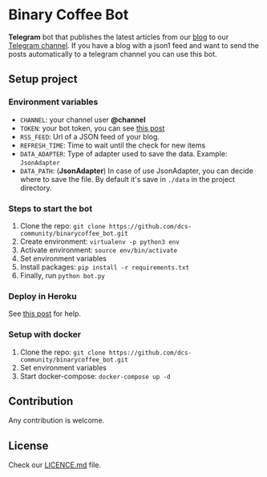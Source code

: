 # Binary Coffee Bot

**Telegram** bot that publishes the latest articles from our [blog](https://binary-coffee.dev) to our [Telegram channel](https://t.me/binarycoffeedev). If you have a blog with a json1 feed and want to send the posts automatically to a telegram channel you can use this bot.

## Setup project

### Environment variables

* `CHANNEL`: your channel user **@channel**
* `TOKEN`: your bot token, you can see [this post](https://binary-coffee.dev/post/como-hacer-un-bot-de-telegram-desde-cero-con-python)
* `RSS_FEED`: Url of a JSON feed of your blog.
* `REFRESH_TIME`: Time to wait until the check for new items
* `DATA_ADAPTER`: Type of adapter used to save the data. Example: `JsonAdapter`
* `DATA_PATH`: (**JsonAdapter**) In case of use JsonAdapter, you can decide where to save the file. By default it's save in `./data` in the project directory.

### Steps to start the bot

1. Clone the repo: `git clone https://github.com/dcs-community/binarycoffee_bot.git`
2. Create environment: `virtualenv -p python3 env`
3. Activate environment: `source env/bin/activate`
4. Set environment variables
5. Install packages: `pip install -r requirements.txt`
6. Finally, run `python bot.py`

### Deploy in Heroku

See [this post](https://binary-coffee.dev/post/aprende-a-desplegar-un-bot-de-telegram-en-heroku) for help.

### Setup with docker

1. Clone the repo: `git clone https://github.com/dcs-community/binarycoffee_bot.git`
2. Set environment variables
3. Start docker-compose: `docker-compose up -d`

## Contribution

Any contribution is welcome.

## License

Check our [LICENCE.md](https://github.com/dcs-community/binarycoffee_bot/blob/master/LICENSE) file.
